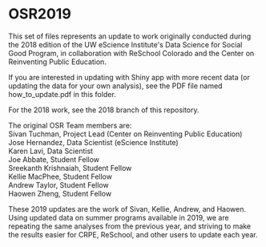 # OSR2019

This set of files represents an update to work originally conducted during the 2018 edition of the UW eScience Institute's Data Science for Social Good Program, in collaboration with ReSchool Colorado and the Center on Reinventing Public Education.

If you are interested in updating with Shiny app with more recent data (or updating the data for your own analysis), see the PDF file named how_to_update.pdf in this folder.

For the 2018 work, see the 2018 branch of this repository.

The original OSR Team members are:  
Sivan Tuchman, Project Lead (Center on Reinventing Public Education)  
Jose Hernandez, Data Scientist (eScience Institute)  
Karen Lavi, Data Scientist  
Joe Abbate, Student Fellow  
Sreekanth Krishnaiah, Student Fellow  
Kellie MacPhee, Student Fellow  
Andrew Taylor, Student Fellow  
Haowen Zheng, Student Fellow  

These 2019 updates are the work of Sivan, Kellie, Andrew, and Haowen. Using updated data on summer programs available in 2019, we are repeating the same analyses from the previous year, and striving to make the results easier for CRPE, ReSchool, and other users to update each year.
